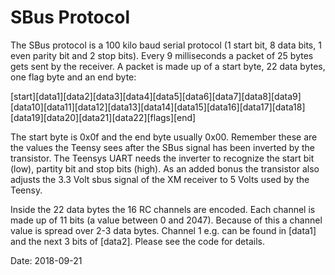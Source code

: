 # SBus Protocol

The SBus protocol is a 100 kilo baud serial protocol (1 start bit, 8 data bits, 1 even parity bit and 2 stop bits). Every 9 milliseconds a packet of 25 bytes gets sent by the receiver. A packet is made up of a start byte, 22 data bytes, one flag byte and an end byte:

[start][data1][data2][data3][data4][data5][data6][data7][data8][data9][data10][data11][data12][data13][data14][data15][data16][data17][data18][data19][data20][data21][data22][flags][end]

The start byte is 0x0f and the end byte usually 0x00. Remember these are the values the Teensy sees after the SBus signal has been inverted by the transistor. The Teensys UART needs the inverter to recognize the start bit (low), partity bit and stop bits (high). As an added bonus the transistor also adjusts the 3.3 Volt sbus signal of the XM receiver to 5 Volts used by the Teensy.

Inside the 22 data bytes the 16 RC channels are encoded. Each channel is made up of 11 bits (a value between 0 and 2047). Because of this a channel value is spread over 2-3 data bytes. Channel 1 e.g. can be found in [data1] and the next 3 bits of [data2]. Please see the code for details.

Date: 2018-09-21

